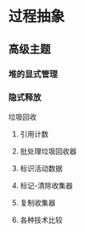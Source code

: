 # 过程抽象

## 高级主题

### 堆的显式管理

### 隐式释放

垃圾回收

1. 引用计数



2. 批处理垃圾回收器

3. 标识活动数据

4. 标记-清除收集器

5. 复制收集器

6. 各种技术比较


